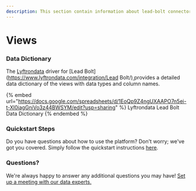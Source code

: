 ```yaml
---
description: This section contain information about lead-bolt connector views information
---
```


# Views

### Data Dictionary

The [Lyftrondata](https://www.lyftrondata.com/) driver for [Lead Bolt](https://www.lyftrondata.com/integration/Lead Bolt/)[ ](https://www.lyftrondata.com/integration/lead-bolt/)provides a detailed data dictionary of the views with data types and column names.

{% embed url="https://docs.google.com/spreadsheets/d/1EoQp9Z4ngUXAAPO7n5ei-t-Xl0iagGniVo3z44BWSYM/edit?usp=sharing" %}
Lyftrondata Lead Bolt Data Dictionary
{% endembed %}

### Quickstart Steps

Do you have questions about how to use the platform? Don't worry; we've got you covered. Simply follow the quickstart instructions [here](../../../../quickstart-steps.md).

### Questions? <a href="#questions" id="questions"></a>

We're always happy to answer any additional questions you may have! [Set up a meeting with our data experts.](https://www.lyftrondata.com/book-a-meeting/)


